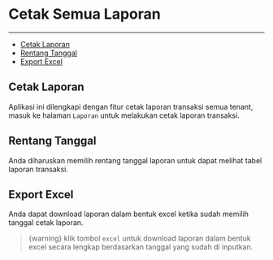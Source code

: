 # Cetak Semua Laporan

---

- [Cetak Laporan](#section-1)
- [Rentang Tanggal](#section-2)
- [Export Excel](#section-3)


<a name="section-1"></a>
## Cetak Laporan

Aplikasi ini dilengkapi dengan fitur cetak laporan transaksi semua tenant, masuk ke halaman `Laporan` untuk melakukan cetak laporan transaksi.

<a name="section-2"></a>
## Rentang Tanggal

Anda diharuskan memilih rentang tanggal laporan untuk dapat melihat tabel laporan transaksi.

<a name="section-3"></a>
## Export Excel

Anda dapat download laporan dalam bentuk excel ketika sudah memilih tanggal cetak laporan.

> {warning} klik tombol `excel` untuk download laporan dalam bentuk excel secara lengkap berdasarkan tanggal yang sudah di inputkan.
